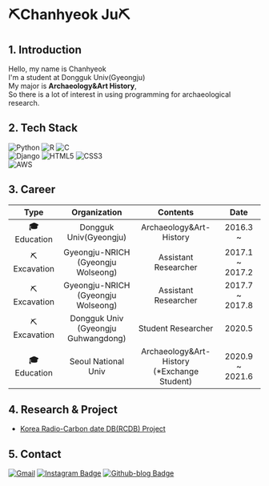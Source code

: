
# ⛏Chanhyeok Ju⛏

## 1. Introduction

Hello, my name is Chanhyeok<br>
I'm a student at Dongguk Univ(Gyeongju)<br>
My major is **Archaeology&Art History**,<br>
So there is a lot of interest in using programming for archaeological research.


## 2. Tech Stack

![Python](https://img.shields.io/badge/Python-3776AB?style=for-the-badge&logo=python&logoColor=white)
![R](https://img.shields.io/badge/R-276DC3?style=for-the-badge&logo=r&logoColor=white)
![C](https://img.shields.io/badge/C-00599C?style=for-the-badge&logo=c&logoColor=white)
<br>
![Django](https://img.shields.io/badge/Django-092E20?style=for-the-badge&logo=django&logoColor=white)
![HTML5](https://img.shields.io/badge/HTML5-E34F26?style=for-the-badge&logo=html5&logoColor=white)
![CSS3](https://img.shields.io/badge/CSS3-1572B6?style=for-the-badge&logo=css3&logoColor=white)
<br>
![AWS](https://img.shields.io/badge/AWS-232F3E?style=for-the-badge&logo=amazon-aws&logoColor=white)


## 3. Career

|      Type       |                  Organization                  |                    Contents                    |      Date       |
| :-------------: | :--------------------------------------------: | :--------------------------------------------: | :-------------: |
| **🎓** Education |             Dongguk Univ(Gyeongju)             |            Archaeology&Art-History             |    2016.3 ~     |
|   ⛏Excavation   |    Gyeongju-NRICH<br>(Gyeongju Wolseong)    |              Assistant Researcher              | 2017.1 ~ 2017.2 |
|   ⛏Excavation   |    Gyeongju-NRICH<br>(Gyeongju Wolseong)     |              Assistant Researcher              | 2017.7 ~ 2017.8 |
|   ⛏Excavation   | Dongguk Univ<br>(Gyeongju Guhwangdong) |               Student Researcher               |     2020.5      |
| **🎓** Education |              Seoul National Univ               | Archaeology&Art-History<br>(*Exchange Student) | 2020.9 ~ 2021.6 |


## 4. Research & Project

* [Korea Radio-Carbon date DB(RCDB) Project](http://rcdb.kr/)


## 5. Contact

[![Gmail](https://img.shields.io/badge/Gmail-D14836?style=for-the-badge&logo=gmail&logoColor=white)](https://wnrnrxla@gmail.com)
[![Instagram Badge](https://img.shields.io/badge/Instagram-E4405F?style=for-the-badge&logo=instagram&logoColor=white)](https://www.instagram.com/ch.ju97/)
[![Github-blog Badge](https://img.shields.io/badge/Blog-100000?style=for-the-badge&logo=github&logoColor=white)](https://chantore.github.io/)
